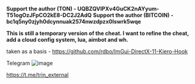 **Support the author (TON) - UQBZQVlPXv4GuCK2nAYyum-T51ogOzJFpCO2kE8-DC2J2AdQ**
**Support the author (BITCOIN) - bc1q5ny0zjyh0dcynnuak2574nwzdpzx0lswrk5wqe**

**This is still a temporary version of the cheat. I want to refine the cheat, add a cloud config system, lua, aimbot and wh.**


taken as a basis - https://github.com/rdbo/ImGui-DirectX-11-Kiero-Hook

Telegram 
![image](https://github.com/user-attachments/assets/50859d50-9b2a-4d31-aace-0320a6cd89e1)

https://t.me/trin_external
